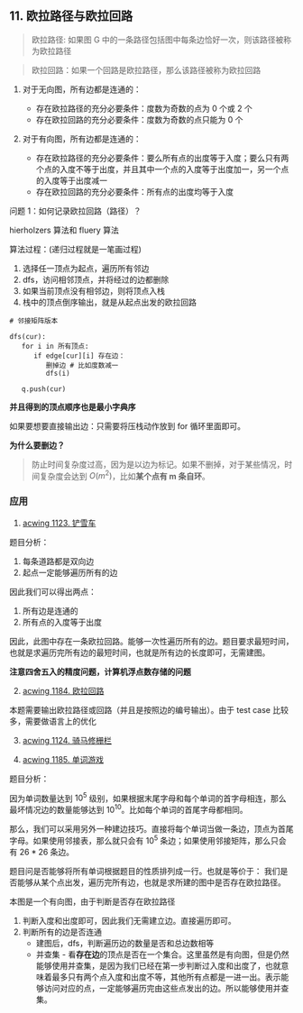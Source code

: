 


## 11. 欧拉路径与欧拉回路
> 欧拉路径: 如果图 G 中的一条路径包括图中每条边恰好一次，则该路径被称为欧拉路径

> 欧拉回路：如果一个回路是欧拉路径，那么该路径被称为欧拉回路

1. 对于无向图，所有边都是连通的：
   - 存在欧拉路径的充分必要条件：度数为奇数的点为 0 个或 2 个
   - 存在欧拉回路的充分必要条件：度数为奇数的点只能为 0 个

2. 对于有向图，所有边都是连通的：
   - 存在欧拉路径的充分必要条件：要么所有点的出度等于入度；要么只有两个点的入度不等于出度，并且其中一个点的入度等于出度加一，另一个点的入度等于出度减一
   - 存在欧拉回路的充分必要条件：所有点的出度均等于入度


问题 1：如何记录欧拉回路（路径）？

hierholzers 算法和 fluery 算法

算法过程：(递归过程就是一笔画过程)
1. 选择任一顶点为起点，遍历所有邻边
2. dfs，访问相邻顶点，并将经过的边都删除
3. 如果当前顶点没有相邻边，则将顶点入栈
4. 栈中的顶点倒序输出，就是从起点出发的欧拉回路

```
# 邻接矩阵版本

dfs(cur): 
   for i in 所有顶点:
      if edge[cur][i] 存在边：
         删掉边 # 比如度数减一
         dfs(i)
   
   q.push(cur)
```
**并且得到的顶点顺序也是最小字典序**

如果要想要直接输出边：只需要将压栈动作放到 for 循环里面即可。

**为什么要删边？**

> 防止时间复杂度过高，因为是以边为标记。如果不删掉，对于某些情况，时间复杂度会达到 $O(m^2)$，比如**某个点有 m 条自环**。


### 应用
1. [acwing 1123. 铲雪车](https://www.acwing.com/problem/content/1125/)

题目分析：
1. 每条道路都是双向边
2. 起点一定能够遍历所有的边

因此我们可以得出两点：
1. 所有边是连通的
2. 所有点的入度等于出度

因此，此图中存在一条欧拉回路。能够一次性遍历所有的边。题目要求最短时间，也就是求遍历完所有边的最短时间，也就是所有边的长度即可，无需建图。

**注意四舍五入的精度问题，计算机浮点数存储的问题**

2. [acwing 1184. 欧拉回路](https://www.acwing.com/problem/content/1186/)

本题需要输出欧拉路径或回路（并且是按照边的编号输出）。由于 test case 比较多，需要做语言上的优化

3. [acwing 1124. 骑马修栅栏](https://www.acwing.com/problem/content/1126/)

4. [acwing 1185. 单词游戏](https://www.acwing.com/problem/content/1187/)

题目分析：

因为单词数量达到 $10^5$ 级别，如果根据末尾字母和每个单词的首字母相连，那么最坏情况边的数量能够达到 $10^{10}$。比如每个单词的首尾字母都相同。

那么，我们可以采用另外一种建边技巧。直接将每个单词当做一条边，顶点为首尾字母。如果使用邻接表，那么就只会有 $10^5$ 条边；如果使用邻接矩阵，那么只会有 $26*26$ 条边。

题目问是否能够将所有单词根据题目的性质排列成一行。也就是等价于：
我们是否能够从某个点出发，遍历完所有边，也就是求所建的图中是否存在欧拉路径。

本图是一个有向图，由于判断是否存在欧拉路径
1. 判断入度和出度即可，因此我们无需建立边。直接遍历即可。
2. 判断所有的边是否连通
   - 建图后，dfs，判断遍历边的数量是否和总边数相等
   - 并查集 - 看**存在边**的顶点是否在一个集合。这里虽然是有向图，但是仍然能够使用并查集，是因为我们已经在第一步判断过入度和出度了，也就意味着最多只有两个点入度和出度不等，其他所有点都是一进一出。表示能够访问对应的点，一定能够遍历完由这些点发出的边。所以能够使用并查集。
